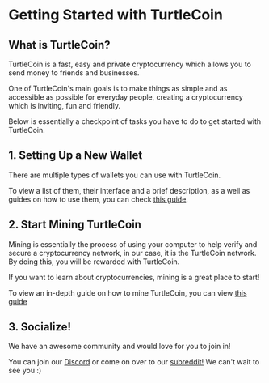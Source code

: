 # Getting Started with TurtleCoin

## What is TurtleCoin?

TurtleCoin is a fast, easy and private cryptocurrency which allows you to send money to friends and businesses.

One of TurtleCoin's main goals is to make things as simple and as accessible as possible for everyday people, creating a cryptocurrency which is inviting, fun and friendly.



Below is essentially a checkpoint of tasks you have to do to get started with TurtleCoin.

## 1. Setting Up a New Wallet<a name="new-wallet"></a>

There are multiple types of wallets you can use with TurtleCoin.

To view a list of them, their interface and a brief description, as a well as guides on how to use them, you can check [this guide](Making-a-Wallet).

## 2. Start Mining TurtleCoin<a name="mining"></a>

Mining is essentially the process of using your computer to help verify and secure a cryptocurrency network, in our case, it is the TurtleCoin network. By doing this, you will be rewarded with TurtleCoin.

If you want to learn about cryptocurrencies, mining is a great place to start!

To view an in-depth guide on how to mine TurtleCoin, you can view [this guide](Mining)

## 3. Socialize!<a name="socialize"></a>

We have an awesome community and would love for you to join in!

You can join our [Discord](http://chat.turtlecoin.lol/) or come on over to our [subreddit!](https://reddit.com/r/trtl) We can't wait to see you :)
